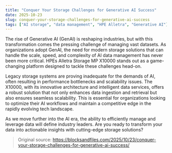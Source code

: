 ```yaml
---
title: "Conquer Your Storage Challenges for Generative AI Success"
date: 2025-10-23
slug: conquer-your-storage-challenges-for-generative-ai-success
tags: ["AI storage", "data management", "HPE Alletra", "Generative AI"]
---
```


The rise of Generative AI (GenAI) is reshaping industries, but with this transformation comes the pressing challenge of managing vast datasets. As organizations adopt GenAI, the need for modern storage solutions that can handle the scale, speed, and complexity of AI data management has never been more critical. HPEs Alletra Storage MP X10000 stands out as a game-changing platform designed to tackle these challenges head-on.

Legacy storage systems are proving inadequate for the demands of AI, often resulting in performance bottlenecks and scalability issues. The X10000, with its innovative architecture and intelligent data services, offers a robust solution that not only enhances data ingestion and retrieval but also ensures seamless scalability. This is essential for organizations looking to optimize their AI workflows and maintain a competitive edge in the rapidly evolving tech landscape.

As we move further into the AI era, the ability to efficiently manage and leverage data will define industry leaders. Are you ready to transform your data into actionable insights with cutting-edge storage solutions?
> Original source: https://blocksandfiles.com/2025/10/23/conquer-your-storage-challenges-for-generative-ai-success/